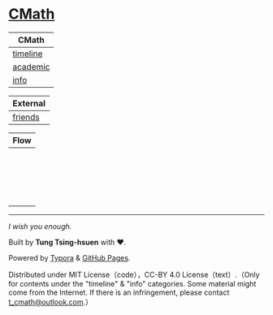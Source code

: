 # [CMath](http://cmath.cc)

| CMath                           |
| ------------------------------- |
| [timeline](tl/index.html)       |
| [academic](academic/index.html) |
| [info](info/index.html)         |

| External                         |
| -------------------------------- |
| [friends](external/friends.html) |

| Flow |
| ---- |
|      |
|      |
|      |
|      |
|      |
|      |
|      |
|      |
|      |
|      |
|      |
|      |
|      |
|      |
|      |
|      |
|      |
|      |
|      |

------

*I wish you enough.*

Built by **Tung Tsing-hsuen**  with ❤.

Powered by [Typora](https://typora.io) & [GitHub Pages](https://pages.github.com/).

Distributed under MIT License（code），CC-BY 4.0 License（text）.（Only for contents under the "timeline" & "info" categories. Some material might come from the Internet. If there is an infringement, please contact t_cmath@outlook.com.）